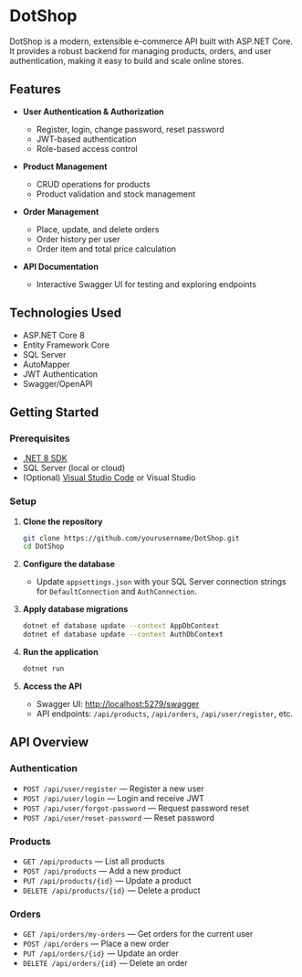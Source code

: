 # DotShop

DotShop is a modern, extensible e-commerce API built with ASP.NET Core. It provides a robust backend for managing products, orders, and user authentication, making it easy to build and scale online stores.

## Features

- **User Authentication & Authorization**

  - Register, login, change password, reset password
  - JWT-based authentication
  - Role-based access control

- **Product Management**

  - CRUD operations for products
  - Product validation and stock management

- **Order Management**

  - Place, update, and delete orders
  - Order history per user
  - Order item and total price calculation

- **API Documentation**
  - Interactive Swagger UI for testing and exploring endpoints

## Technologies Used

- ASP.NET Core 8
- Entity Framework Core
- SQL Server
- AutoMapper
- JWT Authentication
- Swagger/OpenAPI

## Getting Started

### Prerequisites

- [.NET 8 SDK](https://dotnet.microsoft.com/download)
- SQL Server (local or cloud)
- (Optional) [Visual Studio Code](https://code.visualstudio.com/) or Visual Studio

### Setup

1. **Clone the repository**

   ```bash
   git clone https://github.com/yourusername/DotShop.git
   cd DotShop
   ```

2. **Configure the database**

   - Update `appsettings.json` with your SQL Server connection strings for `DefaultConnection` and `AuthConnection`.

3. **Apply database migrations**

   ```bash
   dotnet ef database update --context AppDbContext
   dotnet ef database update --context AuthDbContext
   ```

4. **Run the application**

   ```bash
   dotnet run
   ```

5. **Access the API**
   - Swagger UI: [http://localhost:5279/swagger](http://localhost:5279/swagger)
   - API endpoints: `/api/products`, `/api/orders`, `/api/user/register`, etc.

## API Overview

### Authentication

- `POST /api/user/register` — Register a new user
- `POST /api/user/login` — Login and receive JWT
- `POST /api/user/forgot-password` — Request password reset
- `POST /api/user/reset-password` — Reset password

### Products

- `GET /api/products` — List all products
- `POST /api/products` — Add a new product
- `PUT /api/products/{id}` — Update a product
- `DELETE /api/products/{id}` — Delete a product

### Orders

- `GET /api/orders/my-orders` — Get orders for the current user
- `POST /api/orders` — Place a new order
- `PUT /api/orders/{id}` — Update an order
- `DELETE /api/orders/{id}` — Delete an order
